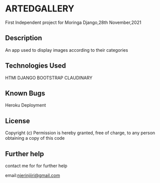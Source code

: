 # ARTEDGALLERY

First Independent project for Moringa Django,28th November,2021



## Description
An app used to display images according to their categories

## Technologies Used
HTMl
DJANGO
BOOTSTRAP
CLAUDINARY



## Known Bugs

Heroku Deployment

## License

Copyright (c) Permission is hereby granted, free of charge, to any person obtaining a copy of this code

## Further help

contact me for for further help

email:njerinjiiri@gmail.com